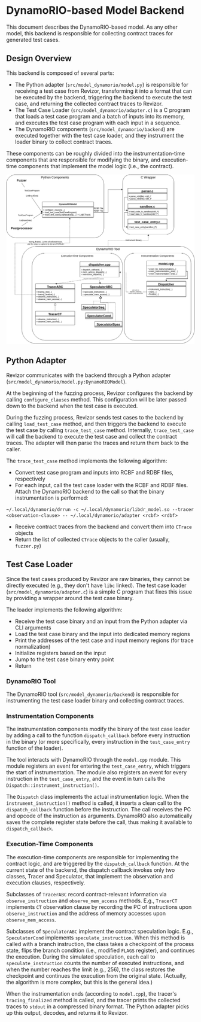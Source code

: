 # DynamoRIO-based Model Backend

This document describes the DynamoRIO-based model.
As any other model, this backend is responsible for collecting contract traces for generated test cases.

## Design Overview

This backend is composed of several parts:

* The Python adapter (`src/model_dynamorio/model.py`) is responsible for receiving a test case from Revizor, transforming it into a format that can be executed by the backend, triggering the backend to execute the test case, and returning the collected contract traces to Revizor.
* The Test Case Loader (`src/model_dynamorio/adapter.c`) is a C program that loads a test case program and a batch of inputs into its memory, and executes the test case program with each input in a sequence.
* The DynamoRIO components (`src/model_dynamorio/backend`) are executed together with the test case loader, and they instrument the loader binary to collect contract traces.

These components can be roughly divided into the instrumentation-time components that are responsible for modifying the binary, and execution-time components that implement the model logic (i.e., the contract).

[![DynamoRIO-based Model Backend](../assets/dr-model.png)](../assets/dr-model.png)

## Python Adapter

Revizor communicates with the backend through a Python adapter (`src/model_dynamorio/model.py:DynamoRIOModel`).

At the beginning of the fuzzing process, Revizor configures the backend by calling `configure_clauses` method.
This configuration will be later passed down to the backend when the test case is executed.

During the fuzzing process, Revizor sends test cases to the backend by calling `load_test_case` method, and then triggers the backend to execute the test case by calling `trace_test_case` method.
Internally, `trace_test_case` will call the backend to execute the test case and collect the contract traces.
The adapter will then parse the traces and return them back to the caller.

The `trace_test_case` method implements the following algorithm:

- Convert test case program and inputs into RCBF and RDBF files, respectively
- For each input, call the test case loader with the RCBF and RDBF files. Attach the DynamoRIO backend to the call so that the binary instrumentation is performed:
```shell
~/.local/dynamorio/drrun -c ~/.local/dynamorio/libdr_model.so --tracer <observation-clause> -- ~/.local/dynamorio/adapter <rcbf> <rdbf>
```
- Receive contract traces from the backend and convert them into `CTrace` objects
- Return the list of collected `CTrace` objects to the caller (usually, `fuzzer.py`)

## Test Case Loader

Since the test cases produced by Revizor are raw binaries, they cannot be directly executed (e.g., they don't have `libc` linked).
The test case loader (`src/model_dynamorio/adapter.c`) is a simple C program that fixes this issue by providing a wrapper around the test case binary.

The loader implements the following algorithm:

- Receive the test case binary and an input from the Python adapter via CLI arguments
- Load the test case binary and the input into dedicated memory regions
- Print the addresses of the test case and input memory regions (for trace normalization)
- Initialize registers based on the input
- Jump to the test case binary entry point
- Return

### DynamoRIO Tool

The DynamoRIO tool (`src/model_dynamorio/backend`) is responsible for instrumenting the test case loader binary and collecting contract traces.

### Instrumentation Components

The instrumentation components modify the binary of the test case loader by adding a call to the function `dispatch_callback` before every instruction in the binary (or more specifically, every instruction in the `test_case_entry` function of the loader).

The tool interacts with DynamoRIO through the `model.cpp` module.
This module registers an event for entering the `test_case_entry`, which triggers the start of instrumentation.
The module also registers an event for every instruction in the `test_case_entry`, and the event in turn calls the `Dispatch::instrument_instruction()`.

The `Dispatch` class implements the actual instrumentation logic.
When the `instrument_instruction()` method is called, it inserts a clean call to the `dispatch_callback` function before the instruction.
The call receives the PC and opcode of the instruction as arguments.
DynamoRIO also automatically saves the complete register state before the call, thus making it available to `dispatch_callback`.

### Execution-Time Components

The execution-time components are responsible for implementing the contract logic, and are triggered by the `dispatch_callback` function.
At the current state of the backend, the dispatch callback invokes only two classes, Tracer and Speculator, that implement the observation and execution clauses, respectively.

Subclasses of `TracerABC` record contract-relevant information via `observe_instruction` and `observe_mem_access` methods.
E.g., `TracerCT` implements `CT` observation clause by recording the PC of instructions upon `observe_instruction` and the address of memory accesses upon `observe_mem_access`.

Subclasses of `SpeculatorABC` implement the contract speculation logic.
E.g., `SpeculatorCond` implements `speculate_instruction`.
When this method is called with a branch instruction, the class takes a checkpoint of the process state, flips the branch condition (i.e., modified `FLAGS` register), and continues the execution.
During the simulated speculation, each call to `speculate_instruction` counts the number of executed instructions, and when the number reaches the limit (e.g., 256), the class restores the checkpoint and continues the execution from the original state. (Actually, the algorithm is more complex, but this is the general idea.)

When the instrumentation ends (according to `model.cpp`), the tracer's `tracing_finalized` method is called, and the tracer prints the collected traces to `stdout` in a compressed binary format.
The Python adapter picks up this output, decodes, and returns it to Revizor.
